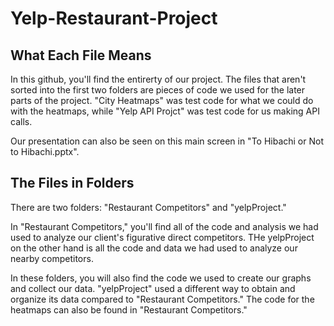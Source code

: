 # Yelp-Restaurant-Project

## What Each File Means

In this github, you'll find the entirerty of our project. The files that aren't sorted into the first two folders are pieces of code we used for the later parts of the project. "City Heatmaps" was test code for what we could do with the heatmaps, while "Yelp API Projct" was test code for us making API calls. 

Our presentation can also be seen on this main screen in "To Hibachi or Not to Hibachi.pptx". 

## The Files in Folders

There are two folders: "Restaurant Competitors" and "yelpProject." 

In "Restaurant Competitors," you'll find all of the code and analysis we had used to analyze our client's figurative direct competitors. THe yelpProject on the other hand is all the code and data we had used to analyze our nearby competitors.

In these folders, you will also find the code we used to create our graphs and collect our data. "yelpProject" used a different way to obtain and organize its data compared to "Restaurant Competitors." The code for the heatmaps can also be found in "Restaurant Competitors." 
